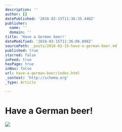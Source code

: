 ```yaml
---
description: ''
author: []
datePublished: '2016-02-15T11:36:35.440Z'
publisher:
  name: ''
  domain: ''
title: 'Have a German beer!'
dateModified: '2016-02-15T11:36:06.898Z'
sourcePath: _posts/2016-02-15-have-a-german-beer.md
published: true
starred: false
inFeed: true
hasPage: true
inNav: false
url: have-a-german-beer/index.html
_context: 'http://schema.org'
_type: Article

---
```

# Have a German beer!
![](https://the-grid-user-content.s3-us-west-2.amazonaws.com/cad167fa-e9d6-4380-8938-92708106d6fc.png)